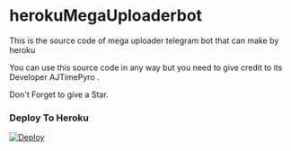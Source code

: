 # herokuMegaUploaderbot

This is the source code of mega uploader telegram bot that can make by heroku

You can use this source code in any way but you need to give credit to its Developer AJTimePyro .

Don't Forget to give a Star.

### Deploy To Heroku</h4>

[![Deploy](https://www.herokucdn.com/deploy/button.svg)](https://heroku.com/deploy?template=https://github.com/Achu2234/herokuMegaUploaderbot)
